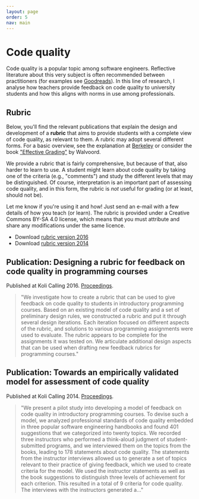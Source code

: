```yaml
---
layout: page
order: 5
nav: main
---
```


# Code quality

Code quality is a popular topic among software engineers. Reflective literature about this very subject is often recommended between practitioners (for examples see [Goodreads](https://www.goodreads.com/shelf/show/programming)). In this line of research, I analyse how teachers provide feedback on code quality to university students and how this aligns with norms in use among professionals.

## Rubric

Below, you'll find the relevant publications that explain the design and development of a **rubric** that aims to provide students with a complete view of code quality, as relevant to them. A rubric may adopt several different forms. For a basic overview, see the explanation at [Berkeley](https://teaching.berkeley.edu/resources/assessment-and-evaluation/design-assessment/rubrics) or consider the book ["Effective Grading"](https://www.amazon.com/Effective-Grading-2e-Barbara-Walvoord/dp/0470502150) by Walvoord.

We provide a rubric that is fairly comprehensive, but because of that, also harder to learn to use. A student might learn about code quality by taking one of the criteria (e.g., "comments") and study the different levels that may be distinguished. Of course, interpretation is an important part of assessing code quality, and in this form, the rubric is *not* useful for grading (or at least, should not be).

Let me know if you're using it and how! Just send an e-mail with a few details of how you teach (or learn). The rubric is provided under a Creative Commons BY-SA 4.0 license, which means that you must attribute and share any modifications under the same licence.

- Download [rubric version 2016](rubric2016.pdf)
- Download [rubric version 2014](rubric2014.pdf)

## Publication: Designing a rubric for feedback on code quality in programming courses

Published at Koli Calling 2016. [Proceedings](https://dl.acm.org/citation.cfm?id=2999555).

> "We investigate how to create a rubric that can be used to give feedback on code quality to students in introductory programming courses. Based on an existing model of code quality and a set of preliminary design rules, we constructed a rubric and put it through several design iterations. Each iteration focused on different aspects of the rubric, and solutions to various programming assignments were used to evaluate. The rubric appears to be complete for the assignments it was tested on. We articulate additional design aspects that can be used when drafting new feedback rubrics for programming courses."

## Publication: Towards an empirically validated model for assessment of code quality

Published at Koli Calling 2014. [Proceedings](https://dl.acm.org/citation.cfm?id=2674702).

> "We present a pilot study into developing a model of feedback on code quality in introductory programming courses. To devise such a model, we analyzed professional standards of code quality embedded in three popular software engineering handbooks and found 401 suggestions that we categorized into twenty topics. We recorded three instructors who performed a think-aloud judgment of student-submitted programs, and we interviewed them on the topics from the books, leading to 178 statements about code quality. The statements from the instructor interviews allowed us to generate a set of topics relevant to their practice of giving feedback, which we used to create criteria for the model. We used the instructor statements as well as the book suggestions to distinguish three levels of achievement for each criterion. This resulted in a total of 9 criteria for code quality. The interviews with the instructors generated a..."
